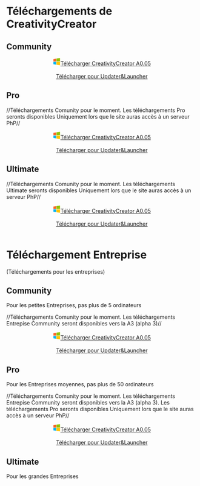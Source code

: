 # Téléchargements de CreativityCreator
## Community
<link href='https://superatraction.github.io/Css/Base.css' rel='stylesheet' type='text/css'/>
<center><a href="Tanks" class="BLR"><img src='Windows.png' width=20 height=20/>Télécharger CreativityCreator A0.05</a><br><br>
<a class="BLR" href="Updater&Launcher/">Télécharger pour Updater&Launcher</a></center>

## Pro
<p class="warning">//Téléchargements Comunity pour le moment. Les téléchargements Pro seronts disponibles Uniquement lors que le site auras accès à un serveur PhP//</p>
<center><a href="Tanks" class="BLR"><img src='Windows.png' width=20 height=20/>Télécharger CreativityCreator A0.05</a><br><br>
<a class="BLR" href="Updater&Launcher/">Télécharger pour Updater&Launcher</a></center>

## Ultimate
<p class="warning">//Téléchargements Comunity pour le moment. Les téléchargements Ultimate seronts disponibles Uniquement lors que le site auras accès à un serveur PhP//</p>
<center><a href="Tanks" class="BLR"><img src='Windows.png' width=20 height=20/>Télécharger CreativityCreator A0.05</a><br><br>
<a class="BLR" href="Updater&Launcher/">Télécharger pour Updater&Launcher</a></center>
<br>

# Téléchargement Entreprise
(Téléchargements pour les entreprises)
## Community
Pour les petites Entreprises, pas plus de 5 ordinateurs
<p class="warning">//Téléchargements Comunity pour le moment. Les téléchargements Entrepise Community seront disponibles vers la A3 (alpha 3)//</p>
<center><a href="Tanks" class="BLR"><img src='Windows.png' width=20 height=20/>Télécharger CreativityCreator A0.05</a><br><br>
<a class="BLR" href="Updater&Launcher/">Télécharger pour Updater&Launcher</a></center>

## Pro
Pour les Entreprises moyennes, pas plus de 50 ordinateurs
<p class="warning">//Téléchargements Comunity pour le moment. Les téléchargements Entrepise Community seront disponibles vers la A3 (alpha 3). Les téléchargements Pro seronts disponibles Uniquement lors que le site auras accès à un serveur PhP//</p>
<center><a href="Tanks" class="BLR"><img src='Windows.png' width=20 height=20/>Télécharger CreativityCreator A0.05</a><br><br>
<a class="BLR" href="Updater&Launcher/">Télécharger pour Updater&Launcher</a></center>

## Ultimate
Pour les grandes Entreprises